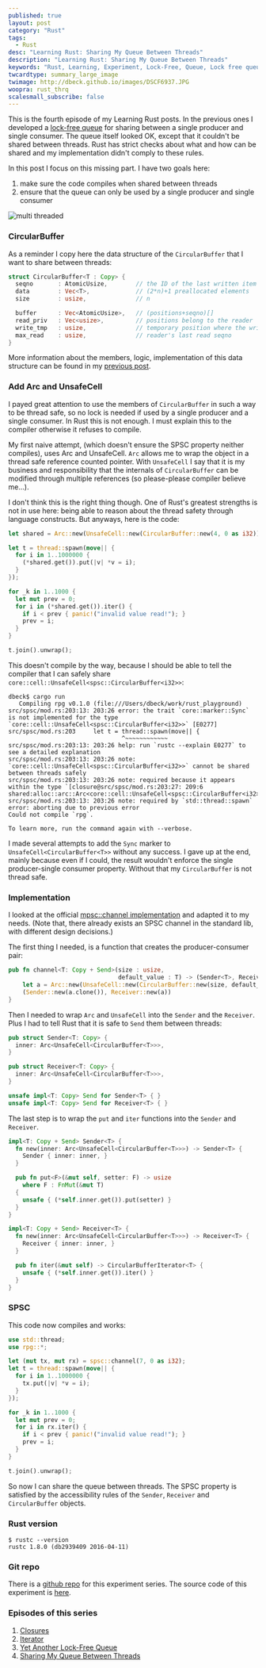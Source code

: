 ```yaml
---
published: true
layout: post
category: "Rust"
tags:
  - Rust
desc: "Learning Rust: Sharing My Queue Between Threads"
description: "Learning Rust: Sharing My Queue Between Threads"
keywords: "Rust, Learning, Experiment, Lock-Free, Queue, Lock free queue, multithreading"
twcardtype: summary_large_image
twimage: http://dbeck.github.io/images/DSCF6937.JPG
woopra: rust_thrq
scalesmall_subscribe: false
---
```


This is the fourth episode of my Learning Rust posts. In the previous ones I developed a [lock-free queue](/Learning-Rust-Yet-Another-Lock-Free-Queue/) for sharing between a single producer and single consumer. The queue itself looked OK, except that it couldn't be shared between threads. Rust has strict checks about what and how can be shared and my implementation didn't comply to these rules.

In this post I focus on this missing part. I have two goals here:

1. make sure the code compiles when shared between threads
2. ensure that the queue can only be used by a single producer and single consumer

![multi threaded](/images/DSCF6937.JPG)

### CircularBuffer

As a reminder I copy here the data structure of the `CircularBuffer` that I want to share between threads:

```rust
struct CircularBuffer<T : Copy> {
  seqno       : AtomicUsize,        // the ID of the last written item
  data        : Vec<T>,             // (2*n)+1 preallocated elements
  size        : usize,              // n

  buffer      : Vec<AtomicUsize>,   // (positions+seqno)[]
  read_priv   : Vec<usize>,         // positions belong to the reader
  write_tmp   : usize,              // temporary position where the writer writes first
  max_read    : usize,              // reader's last read seqno
}
```

More information about the members, logic, implementation of this data structure can be found in my [previous post](/Learning-Rust-Yet-Another-Lock-Free-Queue/).

### Add Arc and UnsafeCell

I payed great attention to use the members of `CircularBuffer` in such a way to be thread safe, so no lock is needed if used by a single producer and a single consumer. In Rust this is not enough. I must explain this to the compiler otherwise it refuses to compile.

My first naive attempt, (which doesn't ensure the SPSC property neither compiles), uses Arc and UnsafeCell. `Arc` allows me to wrap the object in a thread safe reference counted pointer. With `UnsafeCell` I say that it is my business and responsibility that the internals of `CircularBuffer` can be modified through multiple references (so please-please compiler believe me...).

I don't think this is the right thing though. One of Rust's greatest strengths is not in use here: being able to reason about the thread safety through language constructs. But anyways, here is the code:

```rust
let shared = Arc::new(UnsafeCell::new(CircularBuffer::new(4, 0 as i32)));

let t = thread::spawn(move|| {
  for i in 1..1000000 {
    (*shared.get()).put(|v| *v = i);
  }
});

for _k in 1..1000 {
  let mut prev = 0;
  for i in (*shared.get()).iter() {
    if i < prev { panic!("invalid value read!"); }
    prev = i;
  }
}

t.join().unwrap();
```

This doesn't compile by the way, because I should be able to tell the compiler that I can safely share `core::cell::UnsafeCell<spsc::CircularBuffer<i32>>`:

```text
dbeck$ cargo run
   Compiling rpg v0.1.0 (file:///Users/dbeck/work/rust_playground)
src/spsc/mod.rs:203:13: 203:26 error: the trait `core::marker::Sync` is not implemented for the type `core::cell::UnsafeCell<spsc::CircularBuffer<i32>>` [E0277]
src/spsc/mod.rs:203     let t = thread::spawn(move|| {
                                ^~~~~~~~~~~~~
src/spsc/mod.rs:203:13: 203:26 help: run `rustc --explain E0277` to see a detailed explanation
src/spsc/mod.rs:203:13: 203:26 note: `core::cell::UnsafeCell<spsc::CircularBuffer<i32>>` cannot be shared between threads safely
src/spsc/mod.rs:203:13: 203:26 note: required because it appears within the type `[closure@src/spsc/mod.rs:203:27: 209:6 shared:alloc::arc::Arc<core::cell::UnsafeCell<spsc::CircularBuffer<i32>>>]`
src/spsc/mod.rs:203:13: 203:26 note: required by `std::thread::spawn`
error: aborting due to previous error
Could not compile `rpg`.

To learn more, run the command again with --verbose.
```

I made several attempts to add the `Sync` marker to `UnsafeCell<CircularBuffer<T>>` without any success. I gave up at the end, mainly because even if I could, the result wouldn't enforce the single producer-single consumer property. Without that my `CircularBuffer` is not thread safe.

### Implementation

I looked at the official [mpsc::channel implementation](https://github.com/rust-lang/rust/blob/master/src/libstd/sync/mpsc/mod.rs) and adapted it to my needs. (Note that, there already exists an SPSC channel in the standard lib, with different design decisions.)

The first thing I needed, is a function that creates the producer-consumer pair:

```rust
pub fn channel<T: Copy + Send>(size : usize,
                               default_value : T) -> (Sender<T>, Receiver<T>) {
    let a = Arc::new(UnsafeCell::new(CircularBuffer::new(size, default_value)));
    (Sender::new(a.clone()), Receiver::new(a))
}
```

Then I needed to wrap `Arc` and `UnsafeCell` into the `Sender` and the `Receiver`. Plus I had to tell Rust that it is safe to `Send` them between threads:

```rust
pub struct Sender<T: Copy> {
  inner: Arc<UnsafeCell<CircularBuffer<T>>>,
}

pub struct Receiver<T: Copy> {
  inner: Arc<UnsafeCell<CircularBuffer<T>>>,
}

unsafe impl<T: Copy> Send for Sender<T> { }
unsafe impl<T: Copy> Send for Receiver<T> { }
```

The last step is to wrap the `put` and `iter` functions into the `Sender` and `Receiver`.

```rust
impl<T: Copy + Send> Sender<T> {
  fn new(inner: Arc<UnsafeCell<CircularBuffer<T>>>) -> Sender<T> {
    Sender { inner: inner, }
  }

  pub fn put<F>(&mut self, setter: F) -> usize
    where F : FnMut(&mut T)
  {
    unsafe { (*self.inner.get()).put(setter) }
  }
}

impl<T: Copy + Send> Receiver<T> {
  fn new(inner: Arc<UnsafeCell<CircularBuffer<T>>>) -> Receiver<T> {
    Receiver { inner: inner, }
  }

  pub fn iter(&mut self) -> CircularBufferIterator<T> {
    unsafe { (*self.inner.get()).iter() }
  }
}
```

### SPSC

This code now compiles and works:

```rust
use std::thread;
use rpg::*;

let (mut tx, mut rx) = spsc::channel(7, 0 as i32);
let t = thread::spawn(move|| {
  for i in 1..1000000 {
    tx.put(|v| *v = i);
  }
});

for _k in 1..1000 {
  let mut prev = 0;
  for i in rx.iter() {
    if i < prev { panic!("invalid value read!"); }
    prev = i;
  }
}

t.join().unwrap();
```

So now I can share the queue between threads. The SPSC property is satisfied by the accessibility rules of the `Sender`, `Receiver` and `CircularBuffer` objects.

### Rust version

```
$ rustc --version
rustc 1.8.0 (db2939409 2016-04-11)
```

### Git repo

There is a [github repo](https://github.com/dbeck/rust_playground) for this experiment series. The source code of this experiment is [here](https://github.com/dbeck/rust_playground/blob/iter.4/src/spsc/mod.rs).

### Episodes of this series

1. [Closures](/Learning-Rust-Closures/)
2. [Iterator](/Learning-Rust-Iterator/)
3. [Yet Another Lock-Free Queue](/Learning-Rust-Yet-Another-Lock-Free-Queue/)
4. [Sharing My Queue Between Threads](/Learning-Rust-Sharing-My-Queue-Between-Threads/)

